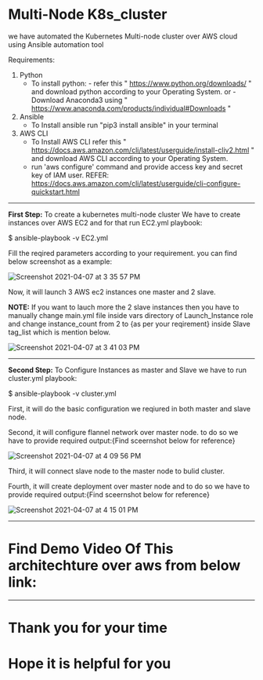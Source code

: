 # Multi-Node K8s_cluster
we have automated the Kubernetes Multi-node cluster over AWS cloud using Ansible automation tool 

Requirements:
1. Python 
   - To install python:
            - refer this " https://www.python.org/downloads/ " and download python according to your Operating System.
                                                            or
            - Download Anaconda3 using " https://www.anaconda.com/products/individual#Downloads "
2. Ansible 
   - To Install ansible run "pip3 install ansible" in your terminal 
3. AWS CLI
   - To Install AWS CLI refer this " https://docs.aws.amazon.com/cli/latest/userguide/install-cliv2.html " and download AWS CLI according to your Operating System.
   - run 'aws configure' command and provide access key and secret key of IAM user. REFER: https://docs.aws.amazon.com/cli/latest/userguide/cli-configure-quickstart.html
--------------------------------------------------------------------------------------------------------------------------------------------------------------------
**First Step:**
To create a kubernetes multi-node cluster We have to create instances over AWS EC2 and for that run EC2.yml playbook:

$ ansible-playbook -v EC2.yml

Fill the reqired parameters according to your requirement. you can find below screenshot as a example:  

![Screenshot 2021-04-07 at 3 35 57 PM](https://user-images.githubusercontent.com/71692764/113849279-f4b0c680-97b6-11eb-8a31-eb83d486eb59.png)

Now, it will launch 3 AWS ec2 instances one master and 2 slave.

**NOTE:** If you want to lauch more the 2 slave instances then you have to manually change main.yml file inside vars directory of Launch_Instance role and change instance_count from 2 to {as per your reqirement} inside Slave tag_list which is mention below.

![Screenshot 2021-04-07 at 3 41 03 PM](https://user-images.githubusercontent.com/71692764/113850033-ab14ab80-97b7-11eb-80f6-ba1ab4634b13.png)

--------------------------------------------------------------------------------------------------------------------------------------------------------------------
**Second Step:**
To Configure Instances as master and Slave we have to run cluster.yml playbook:

$ ansible-playbook -v cluster.yml

First, it will do the basic configuration we reqiured in both master and slave node.

Second, it will configure flannel network over master node. to do so we have to provide required output:{Find sceernshot below for reference}

![Screenshot 2021-04-07 at 4 09 56 PM](https://user-images.githubusercontent.com/71692764/113853795-b4a01280-97bb-11eb-9f46-6b9c665b4595.png)

Third, it will connect slave node to the master node to bulid cluster.

Fourth, it will create deployment over master node and to do so we have to provide required output:{Find sceernshot below for reference}

![Screenshot 2021-04-07 at 4 15 01 PM](https://user-images.githubusercontent.com/71692764/113854362-6b03f780-97bc-11eb-8848-d60406b4232f.png)

--------------------------------------------------------------------------------------------------------------------------------------------------------------------
# Find Demo Video Of This architechture over aws from below link:


--------------------------------------------------------------------------------------------------------------------------------------------------------------------
# Thank you for your time
# Hope it is helpful for you


